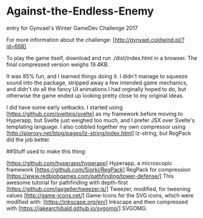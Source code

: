 # Against-the-Endless-Enemy
entry for Gynvael's Winter GameDev Challenge 2017

For more information about the challenge: [http://gynvael.coldwind.pl/?id=668]

To play the game itself, download and run ./dist/index.html in a browser. The final compressed version weighs 19.4KB. 

It was 85% fun, and I learned things doing it. I didn't manage to squeeze sound into the package, stripped away a few intended game mechanics, and didn't do all the fancy UI animations I had orginally hoped to do, but otherwise the game ended up looking pretty close to my original ideas.

I did have some early setbacks. I started using [https://github.com/sveltejs/svelte] as my framework before moving to Hyperapp, but Svelte just weighed too much, and I prefer JSX over Svelte's templating language. I also cobbled together my own compressor using [http://pieroxy.net/blog/pages/lz-string/index.html] lz-string, but RegPack did the job better.

##Stuff used to make this thing:

[https://github.com/hyperapp/hyperapp] Hyperapp, a microscopic framework
[https://github.com/Siorki/RegPack] RegPack for compression
[https://www.redblobgames.com/pathfinding/tower-defense/] This awesome tutorial for pathfinding with depth-first 
[https://github.com/jaxgeller/tweezer.js/] Tweezer, modified, for tweening values
[http://game-icons.net/] Game-Icons for the SVG icons, which were modified with:
[https://inkscape.org/en/] Inkscape and then compressed with [https://jakearchibald.github.io/svgomg/] SVGOMG.
